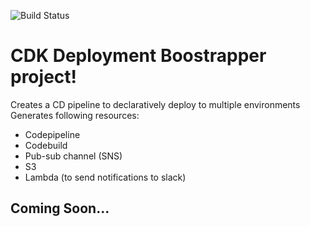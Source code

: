 ![Build Status](https://github.com/whimzyLive/doostrapper/workflows/ci/badge.svg)

# CDK Deployment Boostrapper project!

Creates a CD pipeline to declaratively deploy to multiple environments
Generates following resources:
-  Codepipeline
-  Codebuild
-  Pub-sub channel (SNS) 
-  S3
-  Lambda (to send notifications to slack)

## Coming Soon...
